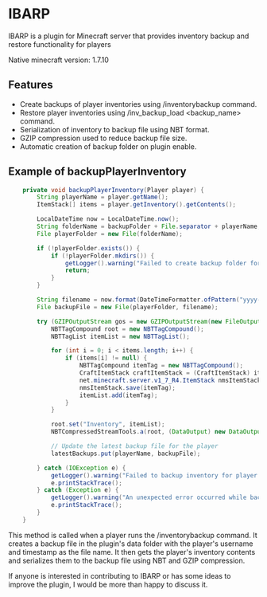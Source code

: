 # IBARP

IBARP is a plugin for Minecraft server that provides inventory backup and restore functionality for players

Native minecraft version: 1.7.10

## Features

- Create backups of player inventories using /inventorybackup command.
- Restore player inventories using /inv_backup_load <backup_name> command.
- Serialization of inventory to backup file using NBT format.
- GZIP compression used to reduce backup file size.
- Automatic creation of backup folder on plugin enable.

## Example of backupPlayerInventory

```java
    private void backupPlayerInventory(Player player) {
        String playerName = player.getName();
        ItemStack[] items = player.getInventory().getContents();

        LocalDateTime now = LocalDateTime.now();
        String folderName = backupFolder + File.separator + playerName;
        File playerFolder = new File(folderName);

        if (!playerFolder.exists()) {
            if (!playerFolder.mkdirs()) {
                getLogger().warning("Failed to create backup folder for player " + playerName + "!");
                return;
            }
        }

        String filename = now.format(DateTimeFormatter.ofPattern("yyyy-MM-dd-HH-mm")) + ".dat.gz";
        File backupFile = new File(playerFolder, filename);

        try (GZIPOutputStream gos = new GZIPOutputStream(new FileOutputStream(backupFile))) {
            NBTTagCompound root = new NBTTagCompound();
            NBTTagList itemList = new NBTTagList();

            for (int i = 0; i < items.length; i++) {
                if (items[i] != null) {
                    NBTTagCompound itemTag = new NBTTagCompound();
                    CraftItemStack craftItemStack = (CraftItemStack) items[i];
                    net.minecraft.server.v1_7_R4.ItemStack nmsItemStack = CraftItemStack.asNMSCopy(craftItemStack);
                    nmsItemStack.save(itemTag);
                    itemList.add(itemTag);
                }
            }

            root.set("Inventory", itemList);
            NBTCompressedStreamTools.a(root, (DataOutput) new DataOutputStream(gos));

            // Update the latest backup file for the player
            latestBackups.put(playerName, backupFile);

        } catch (IOException e) {
            getLogger().warning("Failed to backup inventory for player " + playerName + ": " + e.getMessage());
            e.printStackTrace();
        } catch (Exception e) {
            getLogger().warning("An unexpected error occurred while backing up the inventory for player " + playerName + ": " + e.getMessage());
            e.printStackTrace();
        }
    }
```

This method is called when a player runs the /inventorybackup command. It creates a backup file in the plugin's data folder with the player's username and timestamp as the file name. It then gets the player's inventory contents and serializes them to the backup file using NBT and GZIP compression.


If anyone is interested in contributing to IBARP or has some ideas to improve the plugin, I would be more than happy to discuss it.
